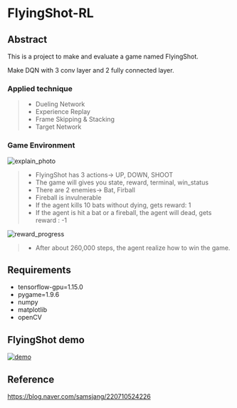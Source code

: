 # FlyingShot-RL

Abstract
-------------
This is a project to make and evaluate a game named FlyingShot.

Make DQN with 3 conv layer and 2 fully connected layer.

### Applied technique
> * Dueling Network
> * Experience Replay
> * Frame Skipping & Stacking
> * Target Network


### Game Environment

![explain_photo](https://user-images.githubusercontent.com/33660224/78472605-43c3b600-7775-11ea-89ff-de55a7155d8b.jpg)
> * FlyingShot has 3 actions-> UP, DOWN, SHOOT
> * The game will gives you state, reward, terminal, win_status
> * There are 2 enemies-> Bat, Firball
> * Fireball is invulnerable
> * If the agent kills 10 bats without dying, gets reward: 1
> * If the agent is hit a bat or a fireball, the agent will dead, gets reward : -1


![reward_progress](https://user-images.githubusercontent.com/33660224/78471816-ffcdb280-776e-11ea-9a70-cb372f24b4fc.png)
> * After about 260,000 steps, the agent realize how to win the game.


Requirements
-------------
* tensorflow-gpu=1.15.0
* pygame=1.9.6
* numpy
* matplotlib
* openCV


FlyingShot demo
-------------
[![demo](http://img.youtube.com/vi/T6Ud1fAa9Iw/0.jpg)](https://www.youtube.com/watch?v=T6Ud1fAa9Iw)

Reference
-------------
https://blog.naver.com/samsjang/220710524226

